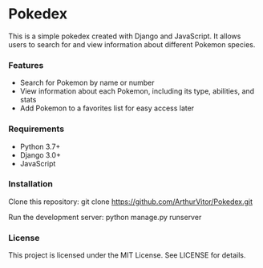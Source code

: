 # Pokedex
This is a simple pokedex created with Django and JavaScript. It allows users to search for and view information about different Pokemon species.

### Features
- Search for Pokemon by name or number
- View information about each Pokemon, including its type, abilities, and stats
- Add Pokemon to a favorites list for easy access later

### Requirements
- Python 3.7+
- Django 3.0+
- JavaScript

### Installation
Clone this repository: git clone https://github.com/ArthurVitor/Pokedex.git

Run the development server: python manage.py runserver

### License
This project is licensed under the MIT License. See LICENSE for details.
